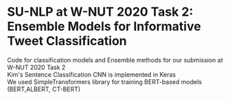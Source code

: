 # SU-NLP at W-NUT 2020 Task 2: Ensemble Models for Informative Tweet Classification

Code for classification models and Ensemble methods for our submission at W-NUT 2020 Task 2<br />
Kim's Sentence Classification CNN is implemented in Keras<br />
We used SimpleTransformers library for training BERT-based models (BERT,ALBERT, CT-BERT)<br />
